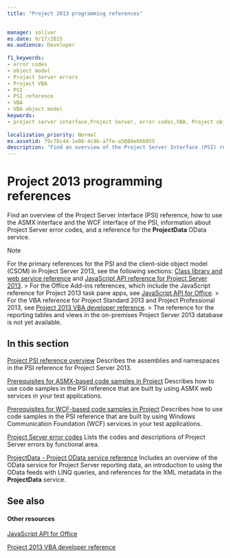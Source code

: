 ```yaml
---
title: "Project 2013 programming references"

 
manager: soliver
ms.date: 9/17/2015
ms.audience: Developer
 
f1_keywords:
- error codes
- object model
- Project Server errors
- Project VBA
- PSI
- PSI reference
- VBA
- VBA object model
keywords:
- project server interface,Project Server, error codes,VBA, Project object model,Project 2013, platform,Visual Basic for Applications, Project object model,Object model, Project VBA,Project Server, PSI reference,PSI
 
localization_priority: Normal
ms.assetid: 79c78c44-1e08-4c9b-a7fe-a5089e666055
description: "Find an overview of the Project Server Interface (PSI) reference, how to use the ASMX interface and the WCF interface of the PSI, information about Project Server error codes, and a reference for the ProjectData OData service."
---
```


# Project 2013 programming references

Find an overview of the Project Server Interface (PSI) reference, how to use the ASMX interface and the WCF interface of the PSI, information about Project Server error codes, and a reference for the **ProjectData** OData service. 
  
> [!NOTE]
> For the primary references for the PSI and the client-side object model (CSOM) in Project Server 2013, see the following sections: [Class library and web service reference](http://msdn.microsoft.com/library/ef1830e0-3c9a-4f98-aa0a-5556c298e7d1%28Office.15%29.aspx) and [JavaScript API reference for Project Server 2013](javascript-library-and-rest-reference-for-project-server-2013.md). > For the Office Add-ins references, which include the JavaScript reference for Project 2013 task pane apps, see [JavaScript API for Office](http://msdn.microsoft.com/en-us/library/fp142185.aspx). > For the VBA reference for Project Standard 2013 and Project Professional 2013, see [Project 2013 VBA developer reference](http://msdn.microsoft.com/en-us/library/jj235035.aspx). > The reference for the reporting tables and views in the on-premises Project Server 2013 database is not yet available. 
  
## In this section

[Project PSI reference overview](project-psi-reference-overview.md) Describes the assemblies and namespaces in the PSI reference for Project Server 2013. 
  
[Prerequisites for ASMX-based code samples in Project](prerequisites-for-asmx-based-code-samples-in-project.md) Describes how to use code samples in the PSI reference that are built by using ASMX web services in your test applications. 
  
[Prerequisites for WCF-based code samples in Project](prerequisites-for-wcf-based-code-samples-in-project.md) Describes how to use code samples in the PSI reference that are built by using Windows Communication Foundation (WCF) services in your test applications. 
  
[Project Server error codes](project-server-error-codes.md) Lists the codes and descriptions of Project Server errors by functional area. 
  
[ProjectData - Project OData service reference](projectdataproject-odata-service-reference.md) Includes an overview of the OData service for Project Server reporting data, an introduction to using the OData feeds with LINQ queries, and references for the XML metadata in the **ProjectData** service. 
  
## See also

#### Other resources

[JavaScript API for Office](http://msdn.microsoft.com/en-us/library/fp142185.aspx)
  
[Project 2013 VBA developer reference](http://msdn.microsoft.com/en-us/library/jj235035.aspx)

